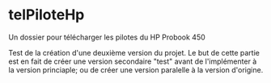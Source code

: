 # telPiloteHp
Un dossier pour télécharger les pilotes du HP Probook 450

Test de la création d'une deuxième version du projet.
Le but de cette partie est en fait de créer une version secondaire "test" avant de l'implémenter à la version princiaple; ou de créer une version paralelle à la version d'origine.
